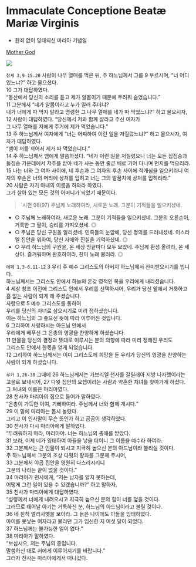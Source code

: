 # Immaculate Conceptione Beatæ Mariæ Virginis
- 원죄 없이 잉태되신 마리아 기념일

[Mother God](https://www.ncronline.org/news/spirituality/pencil-preaching/mother-god)

![](https://www.ncronline.org/files/styles/article_one_third_width/public/announcement_4.jpg?itok=7QYZ4TWa)


`창세 3,9-15.20` 사람이 나무 열매를 먹은 뒤, 주 하느님께서 그를 9 부르시며, “너 어디 있느냐?” 하고 물으셨다.  
10 그가 대답하였다.  
“동산에서 당신의 소리를 듣고 제가 알몸이기 때문에 두려워 숨었습니다.”  
11 그분께서 “네가 알몸이라고 누가 일러 주더냐?  
내가 너에게 따 먹지 말라고 명령한 그 나무 열매를 네가 따 먹었느냐?” 하고 물으시자,  
12 사람이 대답하였다. “당신께서 저와 함께 살라고 주신 여자가  
그 나무 열매를 저에게 주기에 제가 먹었습니다.”  
13 주 하느님께서 여자에게 “너는 어찌하여 이런 일을 저질렀느냐?” 하고 물으시자, 여자가 대답하였다.  
“뱀이 저를 꾀어서 제가 따 먹었습니다.”  
14 주 하느님께서 뱀에게 말씀하셨다. “네가 이런 일을 저질렀으니 너는 모든 집짐승과 들짐승 가운데에서 저주를 받아 네가 사는 동안 줄곧 배로 기어 다니며 먼지를 먹으리라.  
15 나는 너와 그 여자 사이에, 네 후손과 그 여자의 후손 사이에 적개심을 일으키리니 여자의 후손은 너의 머리에 상처를 입히고 너는 그의 발꿈치에 상처를 입히리라.”  
20 사람은 자기 아내의 이름을 하와라 하였다.  
그가 살아 있는 모든 것의 어머니가 되었기 때문이다.  

> `시편 98(97) 주님께 노래하여라, 새로운 노래. 그분이 기적들을 일으키셨네.  
- ○ 주님께 노래하여라, 새로운 노래. 그분이 기적들을 일으키셨네. 그분의 오른손이, 거룩한 그 팔이, 승리를 가져오셨네. ◎  
- ○ 주님은 당신 구원을 알리셨네. 민족들의 눈앞에, 당신 정의를 드러내셨네. 이스라엘 집안을 위하여, 당신 자애와 진실을 기억하셨네. ◎  
- ○ 우리 하느님의 구원을, 온 세상 땅끝마다 모두 보았네. 주님께 환성 올려라, 온 세상아. 즐거워하며 환호하여라, 찬미 노래 불러라. ◎

`에페 1,3-6.11-12` 3 우리 주 예수 그리스도의 아버지 하느님께서 찬미받으시기를 빕니다.  
하느님께서는 그리스도 안에서 하늘의 온갖 영적인 복을 우리에게 내리셨습니다.  
4 세상 창조 이전에 그리스도 안에서 우리를 선택하시어, 우리가 당신 앞에서 거룩하고 흠 없는 사람이 되게 해 주셨습니다.  
사랑으로 5 예수 그리스도를 통하여  
우리를 당신의 자녀로 삼으시기로 미리 정하셨습니다.  
이는 하느님의 그 좋으신 뜻에 따라 이루어진 것입니다.  
6 그리하여 사랑하시는 아드님 안에서  
우리에게 베푸신 그 은총의 영광을 찬양하게 하셨습니다.  
11 만물을 당신의 결정과 뜻대로 이루시는 분의 의향에 따라 미리 정해진 우리도  
그리스도 안에서 한몫을 얻게 되었습니다.  
12 그리하여 하느님께서는 이미 그리스도께 희망을 둔 우리가 당신의 영광을 찬양하는 사람이 되게 하셨습니다.  

`루카 1,26-38` 그때에 26 하느님께서는 가브리엘 천사를 갈릴래아 지방 나자렛이라는 고을로 보내시어, 27 다윗 집안의 요셉이라는 사람과 약혼한 처녀를 찾아가게 하셨다.  
그 처녀의 이름은 마리아였다.  
28 천사가 마리아의 집으로 들어가 말하였다.  
“은총이 가득한 이여, 기뻐하여라. 주님께서 너와 함께 계시다.”  
29 이 말에 마리아는 몹시 놀랐다.  
그리고 이 인사말이 무슨 뜻인가 하고 곰곰이 생각하였다.  
30 천사가 다시 마리아에게 말하였다.  
“두려워하지 마라, 마리아야. 너는 하느님의 총애를 받았다.  
31 보라, 이제 네가 잉태하여 아들을 낳을 터이니 그 이름을 예수라 하여라.  
32 그분께서는 큰 인물이 되시고 지극히 높으신 분의 아드님이라 불리실 것이다.  
주 하느님께서 그분의 조상 다윗의 왕좌를 그분께 주시어,  
33 그분께서 야곱 집안을 영원히 다스리시리니  
그분의 나라는 끝이 없을 것이다.”  
34 마리아가 천사에게, “저는 남자를 알지 못하는데,  
어떻게 그런 일이 있을 수 있겠습니까?” 하고 말하자,  
35 천사가 마리아에게 대답하였다.  
“성령께서 너에게 내려오시고 지극히 높으신 분의 힘이 너를 덮을 것이다.  
그러므로 태어날 아기는 거룩하신 분, 하느님의 아드님이라고 불릴 것이다.  
36 네 친척 엘리사벳을 보아라. 그 늙은 나이에도 아들을 잉태하였다.  
아이를 못낳는 여자라고 불리던 그가 임신한 지 여섯 달이 되었다.  
37 하느님께는 불가능한 일이 없다.”  
38 마리아가 말하였다.  
“보십시오, 저는 주님의 종입니다.  
말씀하신 대로 저에게 이루어지기를 바랍니다.”  
그러자 천사는 마리아에게서 떠나갔다.

